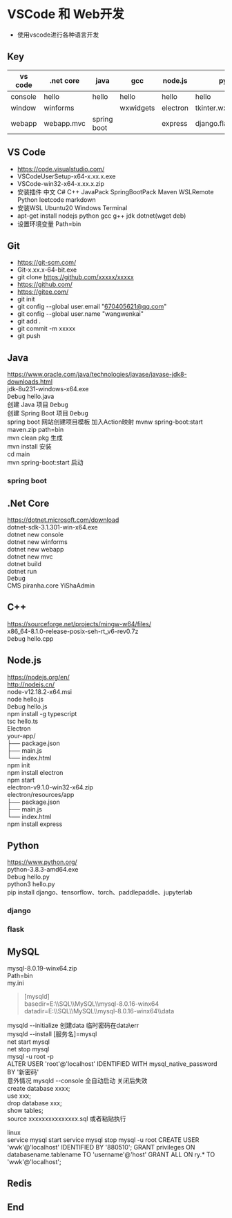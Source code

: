 # VSCode 和 Web开发

 - 使用vscode进行各种语言开发

## Key

|  vs code   | .net core   |  java         |  gcc        |  node.js   | python        |
|    ----    |    ----     |     ----      |    ----     |    ----    |     ----      |
|  console   | hello       |  hello        |  hello      |  hello     | hello         |
|  window    | winforms    |               |  wxwidgets  |  electron  | tkinter.wxPython.pyqt  |
|  webapp    | webapp.mvc  |  spring boot  |             |  express   | django.flask  |

## VS Code

 - <https://code.visualstudio.com/>  
 - VSCodeUserSetup-x64-x.xx.x.exe  
 - VSCode-win32-x64-x.xx.x.zip  
 - 安装插件 中文 C# C++ JavaPack SpringBootPack Maven WSLRemote Python leetcode markdown  
 - 安装WSL Ubuntu20 Windows Terminal  
 - apt-get install nodejs python gcc g++ jdk dotnet(wget deb)  
 - 设置环境变量 Path=bin

## Git

 - <https://git-scm.com/>  
 - Git-x.xx.x-64-bit.exe 
 - git clone https://github.com/xxxxx/xxxxx
 - <https://github.com/>  
 - <https://gitee.com/>
 - git init
 - git config --global user.email "670405621@qq.com"
 - git config --global user.name "wangwenkai"
 - git add .
 - git commit -m xxxxx
 - git push

## Java

<https://www.oracle.com/java/technologies/javase/javase-jdk8-downloads.html>  
jdk-8u231-windows-x64.exe  
<kbd>Debug</kbd> hello.java  
<kbd>创建</kbd> Java 项目 <kbd>Debug</kbd>  
创建 Spring Boot 项目 <kbd>Debug</kbd>  
spring boot 网站创建项目模板 加入Action映射 mvnw spring-boot:start  
maven.zip path=bin  
mvn clean pkg  生成  
mvn install  安装  
cd main  
mvn spring-boot:start  启动  

### spring boot

## .Net Core

<https://dotnet.microsoft.com/download>  
dotnet-sdk-3.1.301-win-x64.exe  
dotnet new console  
dotnet new winforms  
dotnet new webapp  
dotnet new mvc  
dotnet build  
dotnet run  
<kbd>Debug</kbd>  
CMS piranha.core YiShaAdmin  

## C++

<https://sourceforge.net/projects/mingw-w64/files/>  
x86_64-8.1.0-release-posix-seh-rt_v6-rev0.7z  
<kbd>Debug</kbd> hello.cpp

## Node.js

<https://nodejs.org/en/>  
<http://nodejs.cn/>  
node-v12.18.2-x64.msi  
node hello.js  
<kbd>Debug</kbd> hello.js  
npm install -g typescript  
tsc hello.ts  
Electron  
your-app/  
├── package.json  
├── main.js  
└── index.html  
npm init  
npm install electron  
npm start  
electron-v9.1.0-win32-x64.zip  
electron/resources/app  
├── package.json  
├── main.js  
└── index.html  
npm install express

## Python

<https://www.python.org/>  
python-3.8.3-amd64.exe  
<kbd>Debug</kbd> hello.py  
python3 hello.py  
pip install django、tensorflow、torch、paddlepaddle、jupyterlab

### django

### flask

## MySQL

mysql-8.0.19-winx64.zip  
Path=bin  
my.ini  
> \[mysqld\]  
> basedir=E:\\\SQL\\\MySQL\\\mysql-8.0.16-winx64  
> datadir=E:\\\SQL\\\MySQL\\\mysql-8.0.16-winx64\\\data  

mysqld --initialize 创建data 临时密码在data\err  
mysqld --install [服务名]=mysql  
net start mysql  
net stop mysql  
mysql -u root -p  
ALTER USER 'root'@'localhost' IDENTIFIED WITH mysql_native_password BY '新密码'  
意外情况 mysqld --console 全自动启动 关闭后失效  
create database xxxx;  
use xxx;  
drop database xxx;  
show tables;  
source xxxxxxxxxxxxxxx.sql 或者粘贴执行      

linux    
service mysql start
service mysql stop
mysql -u root
CREATE USER 'wwk'@'localhost' IDENTIFIED BY '880510';
GRANT privileges ON databasename.tablename TO 'username'@'host'
GRANT ALL ON ry.* TO 'wwk'@'localhost';

## Redis

## End  
